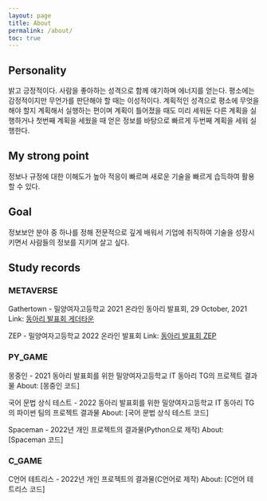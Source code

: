 ```yaml
---
layout: page
title: About
permalink: /about/
toc: true
---
```


## Personality
밝고 긍정적이다. 사람을 좋아하는 성격으로 함께 얘기하며 에너지를 얻는다. 평소에는 감정적이지만 무언가를 판단해야 할 때는 이성적이다. 계획적인 성격으로 평소에 무엇을 해야 할지 계획해서 실행하는 편이며 계획이 틀어졌을 때도 미리 세워둔 다른 계획을 실행하거나 첫번째 계획을 세웠을 때 얻은 정보를 바탕으로 빠르게 두번째 계획을 세워 실행한다.

## My strong point
정보나 규정에 대한 이해도가 높아 적응이 빠르며 새로운 기술을 빠르게 습득하여 활용할 수 있다.

## Goal
정보보안 분야 중 하나를 정해 전문적으로 깊게 배워서 기업에 취직하여 기술을 성장시키면서 사람들의 정보를 지키며 살고 싶다.

## Study records

### METAVERSE
Gathertown - 밀양여자고등학교 2021 온라인 동아리 발표회, 29 October, 2021
Link: [동아리 발표회 게더타운](https://app.gather.town/app/m1IjXwS67BeHLlDV/TG-Technology%20Growth)

ZEP - 밀양여자고등학교 2022 온라인 발표회
Link: [동아리 발표회 ZEP](https://zep.us/play/24JvZV)

### PY_GAME
몽중인 - 2021 동아리 발표회를 위한 밀양여자고등학교 IT 동아리 TG의 프로젝트 결과물
About: [몽중인 코드]

국어 문법 상식 테스트 - 2022 동아리 발표회를 위한 밀양여자고등학교 IT 동아리 TG의 파이썬 팀의 프로젝트 결과물
About: [국어 문법 상식 테스트 코드]

Spaceman - 2022년 개인 프로젝트의 결과물(Python으로 제작)
About: [Spaceman 코드]

### C_GAME
C언어 테트리스 - 2022년 개인 프로젝트의 결과물(C언어로 제작)
About: [C언어 테트리스 코드]

